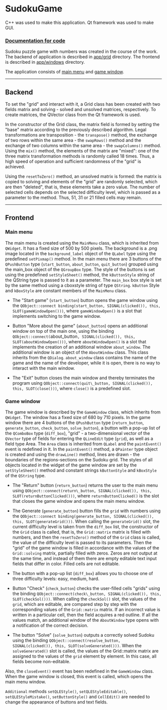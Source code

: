 SudokuGame
==========
C++ was used to make this application. Qt framework was used to make GUI.

### [Documentation for code](https://stanleystanmarsh.github.io/SudokuGame/)

Sudoku puzzle game with numbers was created in the course of the work. The backend of application is described in [app/grid](https://github.com/StanleyStanMarsh/SudokuGame/tree/main/app/grid) directory. The frontend is described in [app/windows](https://github.com/StanleyStanMarsh/SudokuGame/tree/main/app/windows) directory.

The application consists of [main menu](https://github.com/StanleyStanMarsh/SudokuGame/blob/main/app/windows/widget.h) and [game window](https://github.com/StanleyStanMarsh/SudokuGame/blob/main/app/windows/gamewindow.h).

____
## Backend

To set the "grid" and interact with it, a Grid class has been created with two fields matrix and solving - solved and unsolved matrices, respectively. To create matrices, the QVector class from the Qt framework is used.
	
In the constructor of the Grid class, the matrix field is formed by setting the "base" matrix according to the previously described algorithm. Legal transformations are transposition - the `transpose()` method, the exchange of two rows within the same area - the `swapRows()` method and the exchange of two columns within the same area - the `swapColumns()` method. Using the `mix()` method, the elements of the matrix are "mixed": one of the three matrix transformation methods is randomly called 18 times. Thus, a high speed of operation and sufficient randomness of the "grid" is achieved.
	
Using the `resetToZero()` method, an unsolved matrix is formed: the matrix is copied to solving and elements of the "grid" are randomly selected, which are then "deleted", that is, these elements take a zero value. The number of selected cells depends on the selected difficulty level, which is passed as a parameter to the method. Thus, 51, 31 or 21 filled cells may remain.
____
## Frontend

### Main menu

The main menu is created using the `MainMenu` class, which is inherited from `QWidget`. It has a fixed size of 500 by 500 pixels. The background is a .png image located in the `background_label` object of the `QLabel` type using the predefined `setPixmap()` method. In the main menu there are 3 buttons of the `QPushButton` type (`start_button`, `about_button`, `quit_button`) grouped using the main_box object of the `QGroupBox` type. The style of the buttons is set using the predefined `setStyleSheet()` method, the `kButtonStyle` string of the QString type is passed to it as a parameter. The `main_box` box style is set by the same method using a cboxstyle string of type `QString`. `kButton` Style and `kBoxStyle` are constant members of the `MainMenu` class.

* The "Start game" (`start_button`) button opens the game window using the `QObject::connect binding(start_button, SIGNAL(clicked()), this, SLOT(gameWindowOpen()))`, where `gameWindowOpen()` is a slot that implements switching to the game window.

* Button "More about the game" (`about_button`) opens an additional window on top of the main one, using the binding `QObject::connect(`about_button`, SIGNAL(clicked()), this, SLOT(aboutWindowOpen()))`, where `aboutWindowOpen()` is a slot that implements the creation of an additional window `about_window`. The additional window is an object of the `AboutWindow` class. This class inherits from the `QDialog`. `about_window` class contains the name of the game and the name of the developer, while it is open, there is no way to interact with the main window.

* The "Exit" button closes the main window and thereby terminates the program using `QObject::connect(quit\_button, SIGNAL(clicked()), this, SLOT(close()))`, where `close()` is a predefined slot.

### Game window

The game window is described by the `GameWindow` class, which inherits from `QWidget`. The window has a fixed size of 680 by 710 pixels. In the game window there are 4 buttons of the `QPushButton` type (`return_button`, `generate_button`, `check_button`, `solve_button`), a button with a pop-up list of the `QComboBox` type (`diff_box`), "grid" - a two-dimensional vector of the `QVector` type of fields for entering the `QLineEdit` type (`grid`), as well as a field type Area. The `Area` class is inherited from `QLabel` and the `paintEvent()` event is redefined in it. In the `paintEvent()` method, a `QPainter` type object is created and using the `drawLine()` method, lines are drawn - the boundaries of the regions-sections on the Sudoku grid. The styles of all objects located in the widget of the game window are set by the `setStyleSheet()` method and constant strings `kButtonStyle` and `kBoxStyle` of the `QString` type.

* The "Return" button (`return_button`) returns the user to the main menu using `QObject::connect(return\_button, SIGNAL(clicked()), this, SLOT(returnButtonClicked()))`, where `returnButtonClicked()` is the slot that closes the game window and opens the main menu window.

* The Generate (`generate_button`) button fills the `grid` with numbers using the `QObject::connect binding(generate_button, SIGNAL(clicked()), this, SLOT(generateGrid()))`.
When calling the `generateGrid()` slot, the current difficulty level is taken from the `diff_box` list, the constructor of the `Grid` class is called, that is, the `Grid::matrix` matrix is filled with numbers, and then the `resetToZero()` method of the `Grid` class is called, the value of the difficulty level is passed to its parameters. Then the "grid" of the game window is filled in accordance with the values of the `Grid::solving` matrix, partially filled with zeros. Zeros are not output at the same time, and instead of them there are empty editable text input fields that differ in color. Filled cells are not editable.

* The button with a pop-up list (`diff_box`) allows you to choose one of three difficulty levels: easy, medium, hard.

* Button "Check" (`check_button`) checks the user-filled cells "grids" using the binding `QObject::connect(check\_button, SIGNAL(clicked()), this, SLOT(checkSol()))`.
When calling the `checkSol()` slot, the values of the `grid`, which are editable, are compared step by step with the corresponding values of the `Grid::matrix` matrix. If an incorrect value is written in a particular cell, then the field acquires a red outline. If all the values match, an additional window of the `AboutWindow` type opens with a notification of the correct decision.

* The button "Solve" (`solve_button`) outputs a correctly solved Sudoku using the binding `QObject::connect(resolve_button, SIGNAL(clicked()), this, SLOT(solveGenerated()))`.
When the `solveGenerated()` slot is called, the values of the Grid::matrix matrix are assigned to the values of the `grid` element by element. In this case, all fields become non-editable.

Also, the `closeEvent()` event has been redefined in the `GameWindow` class. When the game window is closed, this event is called, which opens the main menu window.
 	
`Additional` methods `setQLEStyle()`, `setQLEStyleEditable()`, `setQLEStyleMistake()`, `setButtonStyle()` and `CellEdit()` are needed to change the appearance of buttons and text fields.
